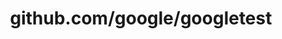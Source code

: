 ---
layout: post
title: github.com/google/googletest
categories: link
tags: [انگلیسی, گیت‌هاب, برنامه‌نویسی]
---